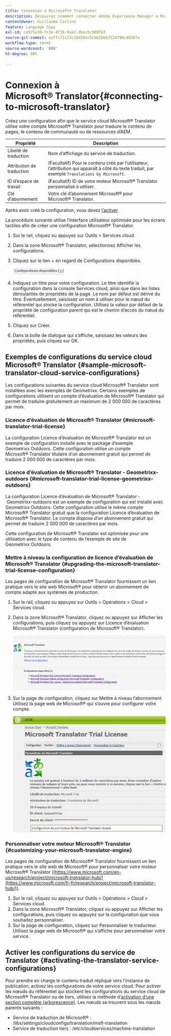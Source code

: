 ```yaml
---
title: Connexion à Microsoft® Translator
description: Découvrez comment connecter Adobe Experience Manager à Microsoft&reg; Translator.
contentOwner: Guillaume Carlino
feature: Language Copy
exl-id: ca575a30-fc3e-4f38-9aa7-dbecbc089f87
source-git-commit: eaffc71c23c18d26ec5cbb2bbb7524790c4826fe
workflow-type: tm+mt
source-wordcount: '608'
ht-degree: 98%

---
```


# Connexion à Microsoft® Translator{#connecting-to-microsoft-translator}

Créez une configuration afin que le service cloud Microsoft® Translator utilise votre compte Microsoft® Translator pour traduire le contenu de pages, le contenu de communauté ou de ressources d’AEM.

| Propriété | Description |
|---|---|
| Libellé de traduction | Nom d’affichage du service de traduction. |
| Attribution de traduction | (Facultatif) Pour le contenu créé par l’utilisateur, l’attribution qui apparaît à côté du texte traduit, par exemple `Translations by Microsoft`. |
| ID d’espace de travail | (Facultatif) ID de votre moteur Microsoft® Translator personnalisé à utiliser. |
| Clé d’abonnement | Votre clé d’abonnement Microsoft® pour Microsoft® Translator. |

Après avoir créé la configuration, vous devez [l’activer](/help/sites-administering/tc-msconf.md#activating-the-translator-service-configurations).

La procédure suivante utilise l’interface utilisateur optimisée pour les écrans tactiles afin de créer une configuration Microsoft® Translator.

1. Sur le rail, cliquez ou appuyez sur Outils > Services cloud.
1. Dans la zone Microsoft® Translator, sélectionnez Afficher les configurations.
1. Cliquez sur le lien + en regard de Configurations disponibles.

   ![chlimage_1-382](assets/chlimage_1-382.png)

1. Indiquez un titre pour votre configuration. Le titre identifie la configuration dans la console Services cloud, ainsi que dans les listes déroulantes de propriétés de la page. Le nom par défaut est dérivé du titre. Éventuellement, saisissez un nom à utiliser pour le nœud du référentiel qui stocke la configuration. Utilisez la valeur par défaut de la propriété de configuration parent qui est le chemin d’accès du nœud du référentiel.
1. Cliquez sur Créer.
1. Dans la boîte de dialogue qui s’affiche, saisissez les valeurs des propriétés, puis cliquez sur OK.

## Exemples de configurations du service cloud Microsoft® Translator {#sample-microsoft-translator-cloud-service-configurations}

Les configurations suivantes du service cloud Microsoft® Translator sont installées avec les exemples de Geometrixx. Certains exemples de configurations utilisent un compte d’évaluation de Microsoft® Translator qui permet de traduire gratuitement un maximum de 2 000 000 de caractères par mois.

### Licence d’évaluation de Microsoft® Translator {#microsoft-translator-trial-license}

La configuration Licence d’évaluation de Microsoft® Translator est un exemple de configuration installé avec le package d’exemple Geometrixx Outdoors. Cette configuration utilise un compte Microsoft® Translator titulaire d’un abonnement gratuit qui permet de traduire 2 000 000 de caractères par mois.

### Licence d’évaluation de Microsoft® Translator - Geometrixx-outdoors {#microsoft-translator-trial-license-geometrixx-outdoors}

La configuration Licence d’évaluation de Microsoft® Translator - Geometrixx-outdoors est un exemple de configuration qui est installé avec Geometrixx Outdoors. Cette configuration utilise le même compte Microsoft® Translator gratuit que la configuration Licence d’évaluation de Microsoft® Translator. Le compte dispose d’un abonnement gratuit qui permet de traduire 2 000 000 de caractères par mois.

Cette configuration de Microsoft® Translator est optimisée pour une utilisation avec le type de contenu de l’exemple de site de Geometrixx Outdoors.

### Mettre à niveau la configuration de licence d’évaluation de Microsoft® Translator {#upgrading-the-microsoft-translator-trial-license-configuration}

Les pages de configuration de Microsoft® Translator fournissent un lien pratique vers le site web Microsoft® pour obtenir un abonnement de compte adapté aux systèmes de production.

1. Sur le rail, cliquez ou appuyez sur Outils > Opérations > Cloud > Services cloud.
1. Dans la zone Microsoft® Translator, cliquez ou appuyez sur Afficher les configurations, puis cliquez ou appuyez sur Licence d’évaluation Microsoft® Translator (configuration de Microsoft® Translator).

   ![chlimage_1-383](assets/chlimage_1-383.png)

1. Sur la page de configuration, cliquez sur Mettre à niveau l’abonnement. Utilisez la page web de Microsoft® qui s’ouvre pour configurer votre compte.

   ![chlimage_1-384](assets/chlimage_1-384.png)

### Personnaliser votre moteur Microsoft® Translator {#customizing-your-microsoft-translator-engine}

Les pages de configuration de Microsoft® Translator fournissent un lien pratique vers le site web de Microsoft® pour personnaliser votre moteur Microsoft® Translator ([https://www.microsoft.com/en-us/research/project/microsoft-translator-hub/](https://www.microsoft.com/fr-fr/research/project/microsoft-translator-hub/)).

1. Sur le rail, cliquez ou appuyez sur Outils > Opérations > Cloud > Services cloud.
1. Dans la zone Microsoft® Translator, cliquez ou appuyez sur Afficher les configurations, puis cliquez ou appuyez sur la configuration que vous souhaitez personnaliser.
1. Sur la page de configuration, cliquez sur Personnaliser le traducteur. Utilisez la page web de Microsoft® qui s’affiche pour personnaliser votre service.

## Activer les configurations du service de Translator {#activating-the-translator-service-configurations}

Pour prendre en charge le contenu traduit répliqué vers l’instance de publication, activez les configurations de votre service cloud. Pour activer les nœuds du référentiel qui stockent les configurations du service cloud de Microsoft® Translator ou de tiers, utilisez la méthode d’[activation d’une section complète (arborescence)](/help/sites-authoring/publishing-pages.md#publishing-and-unpublishing-a-tree). Les nœuds se trouvent sous les nœuds parents suivants :

* Service de traduction de Microsoft® : /libs/settings/cloudconfigs/translation/msft-translation
* Service de traduction tiers : /etc/cloudservices/machine-translation
